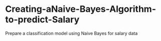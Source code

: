 # Creating-aNaive-Bayes-Algorithm-to-predict-Salary
Prepare a classification model using Naive Bayes  for salary data
